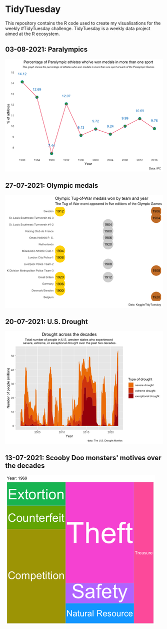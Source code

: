 # TidyTuesday
This repository contains the R code used to create my visualisations for the weekly #TidyTuesday challenge. TidyTuesday is a weekly data project aimed at the R ecosystem. 

## 03-08-2021: Paralympics

![ ](https://raw.githubusercontent.com/amymitchell-whittington/TidyTuesday/main/2021/03-08-2021-paralympics/03-08-2021-paralympics_files/figure-gfm/plot-1.png)

## 27-07-2021: Olympic medals

![ ](https://raw.githubusercontent.com/amymitchell-whittington/TidyTuesday/main/2021/27-07-2021-olympics/27-07-2021-olympics_files/figure-gfm/tug%20plot-1.png)

## 20-07-2021: U.S. Drought

![ ](https://raw.githubusercontent.com/amymitchell-whittington/TidyTuesday/main/2021/20-07-2021-usdrought/20-07-2021-usdrought_files/figure-gfm/plot-1.png)

## 13-07-2021: Scooby Doo monsters' motives over the decades

![  ](https://raw.githubusercontent.com/amymitchell-whittington/TidyTuesday/main/2021/13-07-2021-scoobydoo/scoobymotives2.gif)


